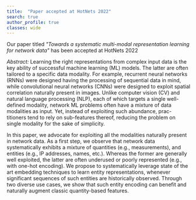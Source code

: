 ```yaml
---
title:  "Paper accepted at HotNets 2022"
search: true
author_profile: true
classes: wide
---
```


Our paper titled *"Towards a systematic multi-modal representation learning for network data"* has been accepted at HotNets 2022

*Abstract:* Learning the right representations from complex input data is the key ability of successful machine learning (ML) models. The latter are often tailored to a specific data modality. For example, recurrent neural networks (RNNs) were designed having the processing of sequential data in mind, while convolutional neural networks (CNNs) were designed to exploit spatial correlation naturally present in images. Unlike computer vision (CV) and natural language processing (NLP), each of which targets a single well-defined modality, network ML problems often have a mixture of data modalities as input. Yet, instead of exploiting such abundance, prac- titioners tend to rely on sub-features thereof, reducing the problem on single modality for the sake of simplicity.

In this paper, we advocate for exploiting all the modalities naturally present in network data. As a first step, we observe that network data systematically exhibits a mixture of quantities (e.g., measurements), and entities (e.g., IP addresses, names, etc.). Whereas the former are generally well exploited, the latter are often underused or poorly represented (e.g., with one-hot encoding). We propose to systematically leverage state of the art embedding techniques to learn entity representations, whenever significant sequences of such entities are historically observed. Through two diverse use cases, we show that such entity encoding can benefit and naturally augment classic quantity-based features.